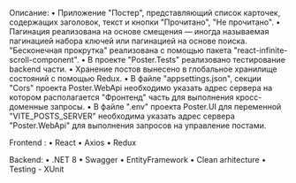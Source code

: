 Описание:
• Приложение "Постер", представляющий список карточек, содержащих заголовок, текст и кнопки "Прочитано", "Не прочитано".
• Пагинация реализована на основе смещения — иногда называемая пагинацией набора ключей или пагинацией на основе поиска.
  "Бесконечная прокрутка" реализована с помощью пакета "react-infinite-scroll-component".
• В проекте "Poster.Tests" реализовано тестирование backend части.
• Хранение постов вынесено в глобальное хранилище состояний с помощью Redux.
• В файле "appsettings.json", секции "Cors" проекта Poster.WebApi необходимо указать адрес сервера на котором располагается "Фронтенд" часть для выполнения
  кросс-доменные запросы.
• В файле ".env" проекта Poster.UI для переменной "VITE_POSTS_SERVER" необходима указать адрес сервера "Poster.WebApi" для выполнения запросов на управление постами.

Frontend :
• React
• Axios
• Redux

Backend:
• .NET 8
• Swagger
• EntityFramework
• Clean arhitecture
• Testing - XUnit

